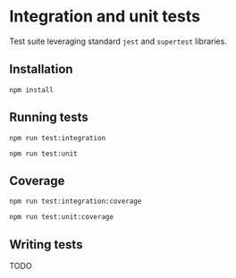 # Integration and unit tests
Test suite leveraging standard `jest` and `supertest` libraries.

## Installation
```
npm install
```

## Running tests
```
npm run test:integration
```
```
npm run test:unit
```

## Coverage
```
npm run test:integration:coverage
```
```
npm run test:unit:coverage
```

## Writing tests
TODO
